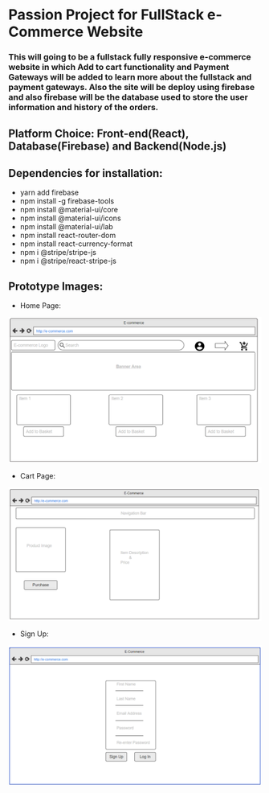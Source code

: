 # Passion Project for FullStack e-Commerce Website
### This will going to be a fullstack fully responsive e-commerce website in which Add to cart functionality and Payment Gateways will be added to learn more about the fullstack and payment gateways. Also the site will be deploy using firebase and also firebase will be the database used to store the user information and history of the orders. 

## Platform Choice: Front-end(React), Database(Firebase) and Backend(Node.js)

## Dependencies for installation: 
* yarn add firebase
* npm install -g firebase-tools
* npm install @material-ui/core
* npm install @material-ui/icons
* npm install @material-ui/lab
* npm install react-router-dom
* npm install react-currency-format
* npm i @stripe/stripe-js
* npm i @stripe/react-stripe-js

## Prototype Images:
* Home Page: 
<img src = "Images/HomePage.png" alt = "home page">

* Cart Page:
<img src = "Images/CartPage.png" alt = "cart page">

* Sign Up:
<img src = "Images/SignUp.png" alt = "signup page">
